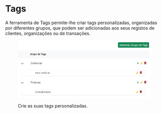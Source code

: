 # Tags

A ferramenta de Tags permite-lhe criar tags personalizadas, organizadas por diferentes grupos, que podem ser adicionadas aos seus registos de clientes, organizações ou de transações.

<figure><img src="../../.gitbook/assets/c.jpg" alt=""><figcaption><p>Crie as suas tags personalizadas.</p></figcaption></figure>
